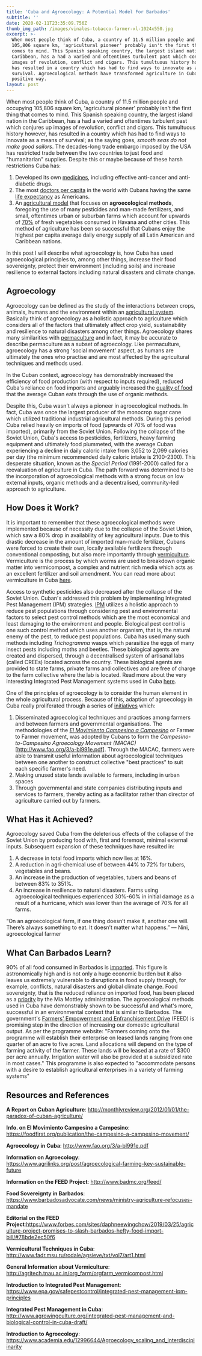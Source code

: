 ```yaml
---
title: 'Cuba and Agroecology: A Potential Model For Barbados'
subtitle: ''
date: 2020-02-11T23:35:09.756Z
thumb_img_path: /images/vinales-tobacco-farmer-xl-1024x550.jpg
excerpt: >-
  When most people think of Cuba, a country of 11.5 million people and occupying
  105,806 square km, 'agricultural pioneer' probably isn't the first thing that
  comes to mind. This Spanish speaking country, the largest island nation in the
  Caribbean, has a had a varied and oftentimes turbulent past which conjures up
  images of revolution, conflict and cigars. This tumultuous history however,
  has resulted in a country which has had to find ways to innovate as a means of
  survival. Agroecological methods have transformed agriculture in Cuba in a
  positive way.
layout: post
---
```

When most people think of Cuba, a country of 11.5 million people and occupying 105,806 square km, 'agricultural pioneer' probably isn't the first thing that comes to mind. This Spanish speaking country, the largest island nation in the Caribbean, has a had a varied and oftentimes turbulent past which conjures up images of revolution, conflict and cigars. This tumultuous history however, has resulted in a country which has had to find ways to innovate as a means of survival; as the saying goes, *smooth seas do not make good sailors*. The decades-long trade embargo imposed by the USA has restricted trade between the two countries to just food and "humanitarian" supplies. Despite this or maybe because of these harsh restrictions Cuba has:

1. Developed its own [medicines](https://www.huffpost.com/entry/cuba-medical-innovations_n_56ddfacfe4b03a4056799015), including effective anti-cancer and anti-diabetic drugs.
2. The most [doctors per capita](https://data.worldbank.org/indicator/SH.MED.PHYS.ZS) in the world with Cubans having the same [life expectancy](https://www.who.int/countries/cub/en/) as Americans. 
3. An [agricultural model](http://www.fao.org/3/a-bl991e.pdf) that focuses on **agroecological methods**, foregoing the use of many pesticides and man-made fertilizers, and small, oftentimes urban or suburban farms which account for upwards of [70%](http://monthlyreview.org/2012/01/01/the-paradox-of-cuban-agriculture/) of fresh vegetables consumed in Havana and other cities. This method of agriculture has been so successful that Cubans enjoy the highest  per capita average daily energy supply of all Latin American and Caribbean nations.

In this post I will describe what agroecology is, how Cuba has used agroecological principles to, among other things, increase their food sovereignty, protect their environment (including soils) and increase resilience to external factors including natural disasters and climate change. 

## Agroecology

Agroecology can be defined as the study of the interactions between crops, animals, humans and the environment within an [agricultural system](https://www.academia.edu/12996644/Agroecology_scaling_and_interdisciplinarity). Basically think of agroecology as a holistic approach to agriculture which considers all of the factors that ultimately affect crop yield, sustainability and resilience to natural disasters among other things. Agroecology shares many similarities with [permaculture]([https://www.deplantuhman.com/posts/permaculture-backyard-transformation-part-2/](https://www.deplantuhman.com/posts/permaculture-backyard-transformation-part-2/))  and in fact, it may be accurate to describe permaculture as a subset of agroecology. Like permaculture, agroecology has a strong 'social movement' aspect, as humans are ultimately the ones who practise and are most affected by the agricultural techniques and methods used.

 In the Cuban context, agroecology has demonstrably increased the efficiency of food production (with respect to inputs required), reduced Cuba's reliance on food imports and arguably increased the [quality of food](https://www.independentsciencenews.org/health/unsafe-at-any-dose-diagnosing-chemical-safety-failures-from-ddt-to-bpa/) that the average Cuban eats through the use of organic methods.

Despite this, Cuba wasn't always a pioneer in agroecological methods. In fact, Cuba was once the largest producer of the monocrop sugar cane which utilized traditional industrial agricultural methods. During this period Cuba relied heavily on imports of food (upwards of 70% of food was imported), primarily from the Soviet Union. Following the collapse of the Soviet Union, Cuba's access to pesticides, fertilizers, heavy farming equipment and ultimately food plummeted, with the average Cuban experiencing a decline in daily caloric intake from 3,052  to 2,099 calories per day (the minimum recommended daily caloric intake is 2100-2300). This desperate situation, known as the *Special Period* (1991-2000) called for a reevaluation of agriculture in Cuba. The path forward was determined to be the incorporation of agroecological methods with a strong focus on low external inputs, organic methods and a decentralised, community-led approach to agriculture. 

## How Does it Work?

It is important to remember that these agroecological methods were implemented because of necessity due to the collapse of the Soviet Union, which saw a 80% drop in availability of key agricultural inputs. Due to this drastic decrease in the amount of imported man-made fertilizer, Cubans were forced to create their own, locally available fertilizers through conventional composting, but also more importantly through [vermiculture](http://agritech.tnau.ac.in/org_farm/orgfarm_vermicompost.html). Vermiculture is the process by which worms are used to breakdown organic matter into vermicompost, a complex and nutrient rich media which acts as an excellent fertilizer and soil amendment. You can read more about vermiculture in Cuba [here](http://www.fadr.msu.ru/rodale/agsieve/txt/vol7/art1.html).

Access to synthetic pesticides also decreased after the collapse of the Soviet Union. Cuban's addressed this problem by implementing Integrated Pest Management (IPM) strategies. [IPM](https://www.epa.gov/safepestcontrol/integrated-pest-management-ipm-principles) utilizes a holistic approach to reduce pest populations through considering pest and environmental factors to select pest control methods which are the most economical and least damaging to the environment  and people. Biological pest control is one such control method which uses another organism, that is, the natural enemy of the pest, to reduce pest populations. Cuba has used many such methods including  *Trichogramma* wasps which parasitize the eggs of many insect pests including moths and beetles.  These biological agents are created and dispersed, through a decentralised system of  artisanal labs (called CREEs) located across the country. These biological agents are provided to state farms, private farms and collectives and are free of charge to the farm collective where the lab is located. Read more about the very interesting Integrated Pest Management systems used in Cuba [here](http://www.agrowingculture.org/integrated-pest-management-and-biological-control-in-cuba-draft/).

One of the principles of agroecology is to consider the human element in the whole agricultural process. Because of this, adaption of agroecology in Cuba really proliferated through a series of [initiatives](http://www.fao.org/3/a-bl991e.pdf) which:

1. Disseminated agroecological techniques and practices among farmers and between farmers and governmental organisations. The methodologies of  the *[El Movimiento Campesino a Campesino](https://foodfirst.org/publication/the-campesino-a-campesino-movement/)* or Farmer to Farmer movement, was adopted by Cubans to form the *Campesino-to-Campesino Agroecology Movement (MACAC)*\[http://www.fao.org/3/a-bl991e.pdf]. Through the MACAC, farmers were able to transmit useful information about agroecological techniques between one another to construct collective "best practices" to suit each specific farmer's need. 
2. Making unused state lands available to farmers, including in urban spaces 
3. Through governmental and state companies distributing inputs and services to farmers, thereby acting as a facilitator rather than director of agriculture carried out by farmers.

## What Has it Achieved?

Agroecology saved Cuba from the deleterious effects of the collapse of the Soviet Union by producing food  with, first and foremost, minimal external inputs. Subsequent expansion of these techniques have resulted in:

1. A decrease in total food imports which now lies at 16%.
2. A reduction in agri-chemical use of between 44% to 72% for tubers, vegetables and beans.
3. An increase in the production of vegetables, tubers and beans of between 83% to 351%. 
4. An increase in resilience to  natural disasters. Farms using agroecological techniques experienced 30%-60% in initial damage as a result of a hurricane, which was lower than the average of 70% for all farms. 

“On an agroecological farm, if one thing doesn’t make it, another one will. There’s always something to eat. It doesn’t matter what happens.” — Nini, agroecological farmer

## What Can Barbados Learn?

90% of all food consumed in Barbados is [imported](https://www.forbes.com/sites/daphneewingchow/2019/03/25/agriculture-project-promises-to-slash-barbados-hefty-food-import-bill/#78bde2ec50f6). This figure is astronomically high and is not only a huge economic burden but it also leaves us extremely vulnerable to disruptions in food supply through, for example, conflicts, natural disasters and global climate change. Food sovereignty, that is the reduced reliance on imported food,  has been placed as a [priority](https://www.barbadosadvocate.com/news/ministry-agriculture-refocuses-mandate) by the Mia Mottley administration. The agroecological methods used in Cuba have demonstrably shown to be successful and what's more, successful in an environmental context that is similar to Barbados.  The government's [Farmers' Empowerment and Enfranchisement Drive](http://www.badmc.org/feed/) (FEED) is promising step in the direction of increasing our domestic agricultural output.  As per the programme website: "Farmers coming onto the programme will establish their enterprise on leased lands ranging from one quarter of an acre to five acres. Land allocations will depend on the type of farming activity of the farmer. These lands will be leased at a rate of $300 per acre annually. Irrigation water will also be provided at a subsidized rate in most cases."  This programme is also expected to "accommodate persons with a desire to establish agricultural enterprises in a variety of farming systems"

## Resources and References

**A Report on Cuban Agriculture**: http://monthlyreview.org/2012/01/01/the-paradox-of-cuban-agriculture/

**Info. on El Movimiento Campesino a Campesino**: https://foodfirst.org/publication/the-campesino-a-campesino-movement/ 

**Agroecology in Cuba**: http://www.fao.org/3/a-bl991e.pdf 

**Information on Agroecology**: https://www.agrilinks.org/post/agroecological-farming-key-sustainable-future 


**Information on the FEED Project**: http://www.badmc.org/feed/ 

**Food Sovereignty in Barbados**: https://www.barbadosadvocate.com/news/ministry-agriculture-refocuses-mandate 

**Editorial on the FEED Project**:https://www.forbes.com/sites/daphneewingchow/2019/03/25/agriculture-project-promises-to-slash-barbados-hefty-food-import-bill/#78bde2ec50f6 

**Vermicultural Techniques in Cuba**: http://www.fadr.msu.ru/rodale/agsieve/txt/vol7/art1.html 

**General Information about Vermiculture**: http://agritech.tnau.ac.in/org_farm/orgfarm_vermicompost.html 

**Introduction to Integrated Pest Management**:  https://www.epa.gov/safepestcontrol/integrated-pest-management-ipm-principles 

**Integrated Pest Management in Cuba**: http://www.agrowingculture.org/integrated-pest-management-and-biological-control-in-cuba-draft/ 

**Introduction to Agroecology**: https://www.academia.edu/12996644/Agroecology_scaling_and_interdisciplinarity

